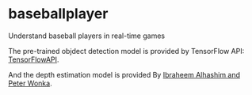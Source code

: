 # baseballplayer
Understand baseball players in real-time games

The pre-trained objdect detection model is provided by TensorFlow API:
[TensorFlowAPI](https://github.com/szhaofelicia/models).

And the depth estimation model is provided By [Ibraheem Alhashim and Peter Wonka](https://github.com/szhaofelicia/DenseDepth).

